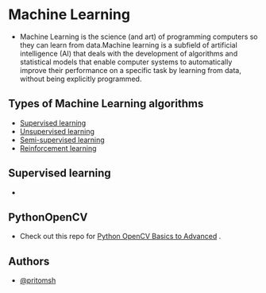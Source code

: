 # Machine Learning
- Machine Learning is the science (and art) of programming computers so they can learn from data.Machine learning is a subfield of artificial intelligence (AI) that deals with the development of algorithms and statistical models that enable computer systems to automatically improve their performance on a specific task by learning from data, without being explicitly programmed.


## Types of Machine Learning algorithms
 - [Supervised learning](#supervisedlearning)
 - [Unsupervised learning](#unsupervisedlearning)
 - [Semi-supervised learning](#semi-supervisedlearning)
 - [Reinforcement learning](#reinforcementlearning)





## Supervised learning
- 

## PythonOpenCV 
- Check out this repo for [Python OpenCV Basics to Advanced](https://github.com/pritomsh/PythonOpenCV1011) .
## Authors

- [@pritomsh](https://www.github.com/pritomsh)


